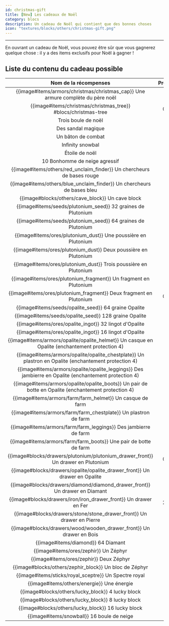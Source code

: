 ```yaml
---
id: christmas-gift
title: [New] Les cadeaux de Noël
category: blocs
description: Un cadeau de Noël qui contient que des bonnes choses
icon: "textures/blocks/others/christmas-gift.png"
---
```

___

En ouvrant un cadeau de Noël, vous pouvez être sûr que vous gagnerez quelque chose : il y a des items exclusifs pour Noël à gagner !

## Liste du contenu du cadeau possible

|                                         Nom de la récompenses                                         | Probabilité |
|:-----------------------------------------------------------------------------------------------------:|:-----------:|
|          {{image#items/armors/christmas/christmas_cap}} Une armure complète du père noël           |    1,5 %    | 
|                 {{image#items/christmas/christmas_tree}} #blocs/christmas-tree                 |   0,25 %    |
|                                          Trois boule de noël                                          |     2 %     |
|                                          Des sandal magique                                           |     2 %     |
|                                          Un bâton de combat                                           |     2 %     |
|                                           Infinity snowbal                                            |    1,5 %    |
|                                            Étoile de noël                                             |     2 %     |
|                                     10 Bonhomme de neige agressif                                     |    2,5 %    |
|                {{image#items/others/red_unclaim_finder}} Un chercheurs de bases rouge                 |     2 %     |
|                {{image#items/others/blue_unclaim_finder}} Un chercheurs de bases bleu                 |     1 %     |
|                           {{image#blocks/others/cave_block}} Un cave block                            |     1 %     |
|                     {{image#items/seeds/plutonium_seed}} 32 graines de Plutonium                      |     4 %     |
|                     {{image#items/seeds/plutonium_seed}} 64 graines de Plutonium                      |     2 %     |
|                    {{image#items/ores/plutonium_dust}} Une poussière en Plutonium                     |     4 %     |
|                    {{image#items/ores/plutonium_dust}} Deux poussière en Plutonium                    |     3 %     |
|                   {{image#items/ores/plutonium_dust}} Trois poussière en Plutonium                    |     2 %     |
|                   {{image#items/ores/plutonium_fragment}} Un fragment en Plutonium                    |    0,5 %    |
|                  {{image#items/ores/plutonium_fragment}} Deux fragment en Plutonium                   |   0,25 %    |
|                         {{image#items/seeds/opalite_seed}} 64 graine Opalite                          |     5 %     |
|                         {{image#items/seeds/opalite_seed}} 128 graine Opalite                         |     4 %     |
|                        {{image#items/ores/opalite_ingot}} 32 lingot d'Opalite                         |     3 %     |
|                        {{image#items/ores/opalite_ingot}} 16 lingot d'Opalite                         |     3 %     |
|    {{image#items/armors/opalite/opalite_helmet}} Un casque en Opalite (enchantement protection 4)     |    1,5 %    |
| {{image#items/armors/opalite/opalite_chestplate}} Un plastron en Opalite  (enchantement protection 4) |    1,5 %    |
| {{image#items/armors/opalite/opalite_leggings}} Des jambierre en Opalite  (enchantement protection 4) |    1,5 %    |
| {{image#items/armors/opalite/opalite_boots}} Un pair de botte en Opalite  (enchantement protection 4) |    1,5 %    |
|                       {{image#items/armors/farm/farm_helmet}} Un casque de farm                       |    1,5 %    |
|                    {{image#items/armors/farm/farm_chestplate}} Un plastron de farm                    |    1,5 %    |
|                    {{image#items/armors/farm/farm_leggings}} Des jambierre de farm                    |    1,5 %    |
|                   {{image#items/armors/farm/farm_boots}} Une pair de botte de farm                    |    1,5 %    |
|           {{image#blocks/drawers/plutonium/plutonium_drawer_front}} Un drawer en Plutonium            |   0,25 %    |
|              {{image#blocks/drawers/opalite/opalite_drawer_front}} Un drawer en Opalite               |    0,5 %    |
|              {{image#blocks/drawers/diamond/diamond_drawer_front}} Un drawer en Diamant               |     1 %     |
|                   {{image#blocks/drawers/iron/iron_drawer_front}} Un drawer en Fer                    |   2.25 %    |
|                 {{image#blocks/drawers/stone/stone_drawer_front}} Un drawer en Pierre                 |     3 %     |
|                   {{image#blocks/drawers/wood/wooden_drawer_front}} Un drawer en Bois                   |     4 %     |
|                                  {{image#items/diamond}} 64 Diamant                                   |     2 %     |
|                                 {{image#items/ores/zephir}} Un Zéphyr                                 |     3 %     |
|                                {{image#items/ores/zephir}} Deux Zéphyr                                |     2 %     |
|                        {{image#blocks/others/zephir_block}} Un bloc de Zéphyr                         |     1 %     |
|                         {{image#items/sticks/royal_sceptre}} Un Spectre royal                         |     2 %     |
|                              {{image#items/others/energie}} Une énergie                               |     2 %     |
|                           {{image#blocks/others/lucky_block}} 4 lucky block                           |     4 %     |
|                           {{image#blocks/others/lucky_block}} 8 lucky block                           |     2 %     |
|                          {{image#blocks/others/lucky_block}} 16 lucky block                           |     2 %     |
|                              {{image#items/snowball}} 16 boule de neige                               |     4 %     |
